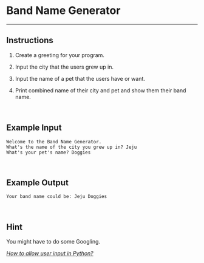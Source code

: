 # Band Name Generator

<hr />

## Instructions
1. Create a greeting for your program.

2. Input the city that the users grew up in.

3. Input the name of a pet that the users have or want.

4. Print combined name of their city and pet and show them their band name.

<br />

## Example Input
```
Welcome to the Band Name Generator.
What's the name of the city you grew up in? Jeju
What's your pet's name? Doggies
```

<br />

## Example Output
```
Your band name could be: Jeju Doggies
```

<br />

## Hint
You might have to do some Googling.

*[How to allow user input in Python?](https://docs.python.org/3/library/functions.html#input)*